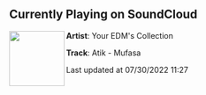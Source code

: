 ## Currently Playing on SoundCloud

[<img align="left" width="100" src="https://i1.sndcdn.com/artworks-000108661552-42a09s-t500x500.jpg">](https://soundcloud.com/your-edms-collection/atik-mufasa?in=atikmusic/sets/originals)

**Artist**: Your EDM's Collection 

**Track**: Atik - Mufasa

Last updated at 07/30/2022 11:27
